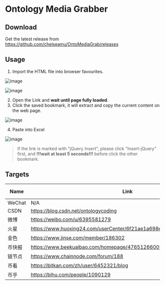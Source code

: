 # Ontology Media Grabber

## Download

Get the latest release from 
https://github.com/chelseamu/OntoMediaGrab/releases

## Usage

1. Import the HTML file into browser favourites.

![image](https://ediwangdemostorage.blob.core.windows.net/share/chrome-import-bookmark.png)

![image](https://ediwangdemostorage.blob.core.windows.net/share/chrome-import-bookmark-2.png)

2. Open the Link and **wait until page fully loaded**.
3. Click the saved bookmark, it will extract and copy the current content on the web page.

![image](https://ediwangdemostorage.blob.core.windows.net/share/csdn-copy.png)

4. Paste into Excel

![image](https://ediwangdemostorage.blob.core.windows.net/share/excel-paste.png)

> If the link is marked with "jQuery Insert", please click "Insert-jQuery" first, and **!!!wait at least 5 seconds!!!** before click the other bookmark.

## Targets

Name | Link | Script | jQuery Insert | Update
--- | --- | --- | --- | ---
WeChat | N/A | WeChat.js | No | 2019.11
CSDN | https://blog.csdn.net/ontologycoding | CSDN.js | No | 2019.11
微博 | https://weibo.com/u/6395581279 | N/A | N/A | N/A
火星 | https://www.huoxing24.com/userCenter/6f21ae1a698e4d0d988297267ee58312 | huoxing.js | No | 2019.11
金色 | https://www.jinse.com/member/186302 | jinse.js | Yes | 2019.11
币快报 | https://www.beekuaibao.com/homepage/476512660095344640 | beekuaibao.js | Yes | 2019.11
链节点 | https://www.chainnode.com/forum/188 | chinanode.js | Yes | 2019.11
币看 | https://bitkan.com/zh/user/6452321/blog | bitkan.js | No | 2019.11
币乎 | https://bihu.com/people/1090129 | bihu.js | Yes | 2019.11